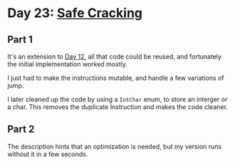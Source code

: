 # Day 23: [Safe Cracking](https://adventofcode.com/2016/day/23)

## Part 1

It's an extension to [Day 12](/../day12/README.md), all that code could be reused, and fortunately the initial implementation worked mostly.

I just had to make the instructions mutable, and handle a few variations of jump.

I later cleaned up the code by using a `IntChar` enum, to store an interger or a char. This removes the duplicate Instruction and makes the code cleaner.

## Part 2

The description hints that an optimization is needed, but my version runs without it in a few seconds.
